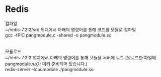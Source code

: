 # Redis

 컴파일<br/>
 ~/redis-7.2.2/src 위치에서 아래의 명령어를 통해 코드를 모듈로 컴파일<br/>
 gcc -fPIC pangmodule.c -shared -o pangmodule.so <br/>
<br/>
<br/>
 모듈로드<br/> 
 ~/redis-7.2.2 위치에서 아래의 명령어를 통해 모듈을 서버에 로드 (업로드한 파일에 pangmodule.so가 미리 준비되어 있습니다.)<br/>
 redis-server –loadmodule ./pangmodule.so

